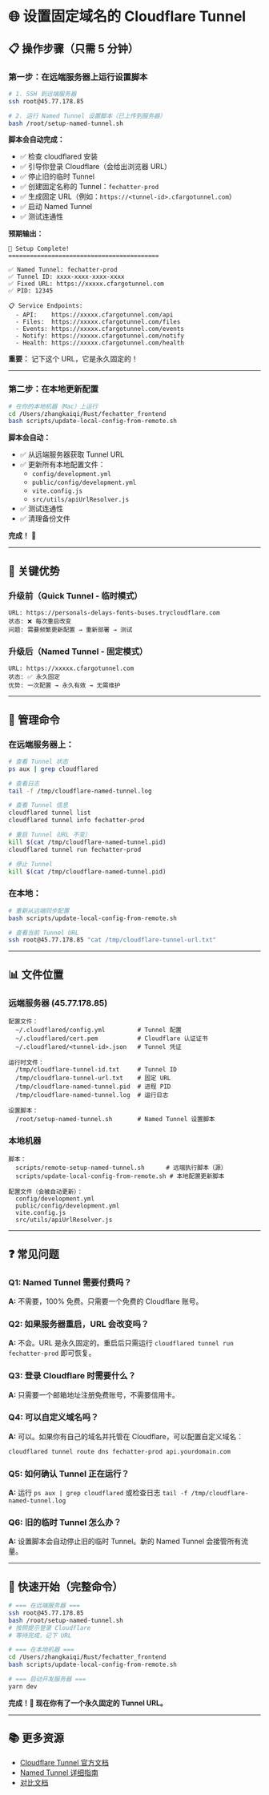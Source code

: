 # 🌐 设置固定域名的 Cloudflare Tunnel

## 📋 操作步骤（只需 5 分钟）

### 第一步：在远端服务器上运行设置脚本

```bash
# 1. SSH 到远端服务器
ssh root@45.77.178.85

# 2. 运行 Named Tunnel 设置脚本（已上传到服务器）
bash /root/setup-named-tunnel.sh
```

**脚本会自动完成：**
- ✅ 检查 cloudflared 安装
- ✅ 引导你登录 Cloudflare（会给出浏览器 URL）
- ✅ 停止旧的临时 Tunnel
- ✅ 创建固定名称的 Tunnel：`fechatter-prod`
- ✅ 生成固定 URL（例如：`https://<tunnel-id>.cfargotunnel.com`）
- ✅ 启动 Named Tunnel
- ✅ 测试连通性

**预期输出：**
```
🎉 Setup Complete!
==========================================

✅ Named Tunnel: fechatter-prod
✅ Tunnel ID: xxxx-xxxx-xxxx-xxxx
✅ Fixed URL: https://xxxxx.cfargotunnel.com
✅ PID: 12345

📋 Service Endpoints:
  - API:    https://xxxxx.cfargotunnel.com/api
  - Files:  https://xxxxx.cfargotunnel.com/files
  - Events: https://xxxxx.cfargotunnel.com/events
  - Notify: https://xxxxx.cfargotunnel.com/notify
  - Health: https://xxxxx.cfargotunnel.com/health
```

**重要：** 记下这个 URL，它是永久固定的！

---

### 第二步：在本地更新配置

```bash
# 在你的本地机器（Mac）上运行
cd /Users/zhangkaiqi/Rust/fechatter_frontend
bash scripts/update-local-config-from-remote.sh
```

**脚本会自动：**
- ✅ 从远端服务器获取 Tunnel URL
- ✅ 更新所有本地配置文件：
  - `config/development.yml`
  - `public/config/development.yml`
  - `vite.config.js`
  - `src/utils/apiUrlResolver.js`
- ✅ 测试连通性
- ✅ 清理备份文件

**完成！** 🎉

---

## 🎯 关键优势

### 升级前（Quick Tunnel - 临时模式）
```
URL: https://personals-delays-fonts-buses.trycloudflare.com
状态: ❌ 每次重启改变
问题: 需要频繁更新配置 → 重新部署 → 测试
```

### 升级后（Named Tunnel - 固定模式）
```
URL: https://xxxxx.cfargotunnel.com
状态: ✅ 永久固定
优势: 一次配置 → 永久有效 → 无需维护
```

---

## 🔧 管理命令

### 在远端服务器上：

```bash
# 查看 Tunnel 状态
ps aux | grep cloudflared

# 查看日志
tail -f /tmp/cloudflare-named-tunnel.log

# 查看 Tunnel 信息
cloudflared tunnel list
cloudflared tunnel info fechatter-prod

# 重启 Tunnel（URL 不变）
kill $(cat /tmp/cloudflare-named-tunnel.pid)
cloudflared tunnel run fechatter-prod

# 停止 Tunnel
kill $(cat /tmp/cloudflare-named-tunnel.pid)
```

### 在本地：

```bash
# 重新从远端同步配置
bash scripts/update-local-config-from-remote.sh

# 查看当前 Tunnel URL
ssh root@45.77.178.85 "cat /tmp/cloudflare-tunnel-url.txt"
```

---

## 📊 文件位置

### 远端服务器 (45.77.178.85)

```
配置文件：
  ~/.cloudflared/config.yml         # Tunnel 配置
  ~/.cloudflared/cert.pem           # Cloudflare 认证证书
  ~/.cloudflared/<tunnel-id>.json   # Tunnel 凭证

运行时文件：
  /tmp/cloudflare-tunnel-id.txt     # Tunnel ID
  /tmp/cloudflare-tunnel-url.txt    # 固定 URL
  /tmp/cloudflare-named-tunnel.pid  # 进程 PID
  /tmp/cloudflare-named-tunnel.log  # 运行日志

设置脚本：
  /root/setup-named-tunnel.sh       # Named Tunnel 设置脚本
```

### 本地机器

```
脚本：
  scripts/remote-setup-named-tunnel.sh      # 远端执行脚本（源）
  scripts/update-local-config-from-remote.sh # 本地配置更新脚本

配置文件（会被自动更新）：
  config/development.yml
  public/config/development.yml
  vite.config.js
  src/utils/apiUrlResolver.js
```

---

## ❓ 常见问题

### Q1: Named Tunnel 需要付费吗？
**A:** 不需要，100% 免费。只需要一个免费的 Cloudflare 账号。

### Q2: 如果服务器重启，URL 会改变吗？
**A:** 不会。URL 是永久固定的。重启后只需运行 `cloudflared tunnel run fechatter-prod` 即可恢复。

### Q3: 登录 Cloudflare 时需要什么？
**A:** 只需要一个邮箱地址注册免费账号，不需要信用卡。

### Q4: 可以自定义域名吗？
**A:** 可以。如果你有自己的域名并托管在 Cloudflare，可以配置自定义域名：
```bash
cloudflared tunnel route dns fechatter-prod api.yourdomain.com
```

### Q5: 如何确认 Tunnel 正在运行？
**A:** 运行 `ps aux | grep cloudflared` 或检查日志 `tail -f /tmp/cloudflare-named-tunnel.log`

### Q6: 旧的临时 Tunnel 怎么办？
**A:** 设置脚本会自动停止旧的临时 Tunnel。新的 Named Tunnel 会接管所有流量。

---

## 🚀 快速开始（完整命令）

```bash
# === 在远端服务器 ===
ssh root@45.77.178.85
bash /root/setup-named-tunnel.sh
# 按照提示登录 Cloudflare
# 等待完成，记下 URL

# === 在本地机器 ===
cd /Users/zhangkaiqi/Rust/fechatter_frontend
bash scripts/update-local-config-from-remote.sh

# === 启动开发服务器 ===
yarn dev
```

**完成！🎉 现在你有了一个永久固定的 Tunnel URL。**

---

## 📚 更多资源

- [Cloudflare Tunnel 官方文档](https://developers.cloudflare.com/cloudflare-one/connections/connect-apps/)
- [Named Tunnel 详细指南](https://developers.cloudflare.com/cloudflare-one/connections/connect-apps/install-and-setup/tunnel-guide/)
- [对比文档](./CLOUDFLARE_TUNNEL_COMPARISON.md)

